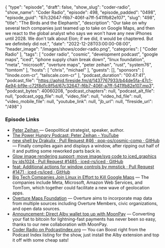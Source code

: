 {
  "type": "episode",
  "draft": false,
  "show_slug": "coder-radio",
  "show_name": "Coder Radio",
  "episode": 498,
  "episode_padded": "0498",
  "episode_guid": "67c32647-f6b7-406f-a7ff-5411fb82e107",
  "slug": "498",
  "title": "The Birds and the Elephants",
  "description": "Our take on why several tech companies just teamed up to take on Google Maps, and then we react to the global analyst who says we won't have any new iPhones until 2028. We don't talk about Elon; if we did, it would be chaptered. But we definitely did not.",
  "date": "2022-12-28T03:00:00-08:00",
  "header_image": "/images/shows/coder-radio.png",
  "categories": [
    "Coder Radio"
  ],
  "tags": [
    "coder radio",
    "cosmic",
    "development podcast",
    "google maps",
    "iced",
    "iphone supply chain break down",
    "linux foundation",
    "meta",
    "microsoft",
    "overture maps",
    "peter zeihan",
    "rust",
    "system76",
    "tomtom"
  ],
  "hosts": [
    "chris",
    "michael"
  ],
  "guests": [],
  "sponsors": [
    "linode.com-cr",
    "tailscale.com-cr"
  ],
  "podcast_duration": "00:47:41",
  "podcast_file": "https://aphid.fireside.fm/d/1437767933/b44de5fa-47c1-4e94-bf9e-c72f8d1c8f5d/67c32647-f6b7-406f-a7ff-5411fb82e107.mp3",
  "podcast_bytes": 40060208,
  "podcast_chapters": null,
  "podcast_alt_file": null,
  "podcast_ogg_file": null,
  "video_file": null,
  "video_hd_file": null,
  "video_mobile_file": null,
  "youtube_link": null,
  "jb_url": null,
  "fireside_url": "/498"
}


### Episode Links

  * [Peter Zeihan ](https://twitter.com/PeterZeihan "Peter Zeihan ") — Geopolitical strategist, speaker, author. 
  * [The Power Hungry Podcast: Peter Zeihan - YouTube](https://www.youtube.com/watch?v=Ai6OOQrt7_o&t=2010s "The Power Hungry Podcast: Peter Zeihan - YouTube")
  * [new shell by Drakulix · Pull Request #46 · pop-os/cosmic-comp · GitHub](https://github.com/pop-os/cosmic-comp/pull/46 "new shell by Drakulix · Pull Request #46 · pop-os/cosmic-comp · GitHub") — Finally compiles again and displays a window, after ripping out half of it and putting some reworked parts back in.
  * [Glow image rendering support; move image/svg code to iced_graphics by ids1024 · Pull Request #1485 · iced-rs/iced · GitHub](https://github.com/iced-rs/iced/pull/1485 "Glow image rendering support; move image/svg code to iced_graphics by ids1024 · Pull Request #1485 · iced-rs/iced · GitHub")
  * [feat: Additional actions for window controls by mmstick · Pull Request #1471 · iced-rs/iced · GitHub](https://github.com/iced-rs/iced/pull/1471 "feat: Additional actions for window controls by mmstick · Pull Request #1471 · iced-rs/iced · GitHub")
  * [Big Tech Companies Join Linux in Effort to Kill Google Maps](https://gizmodo.com/linux-google-maps-meta-aws-microsoft-tomtom-1849899375 "Big Tech Companies Join Linux in Effort to Kill Google Maps") — The companies include Meta, Microsoft, Amazon Web Services, and TomTom, which together could facilitate a new wave of geolocation apps.
  * [Overture Maps Foundation](https://overturemaps.org/ "Overture Maps Foundation") — Overture aims to incorporate map data from multiple sources including Overture Members, civic organizations, and open data sources.
  * [Announcement: Direct Alby wallet top up with MoonPay](https://blog.getalby.com/announcement-bitcoin-onramp-with-moonpay/ "Announcement: Direct Alby wallet top up with MoonPay") — Converting your fiat to bitcoin for lightning-fast payments has never been so easy, thanks to our new collaboration with MoonPay.
  * [Coder Radio on Podcastindex.org](https://podcastindex.org/podcast/487548 "Coder Radio on Podcastindex.org") — You can Boost right from the Podcast Index listing for the show, just install the Alby extension and top it off with some cheap sats!


